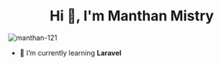 <h1 align="center">Hi 👋, I'm Manthan Mistry</h1>
<p align="left"> <img src="https://komarev.com/ghpvc/?username=manthan-121&label=Profile%20views&color=0e75b6&style=flat" alt="manthan-121" /> </p>

- 🌱 I’m currently learning **Laravel**

<p align="left">
</p>

